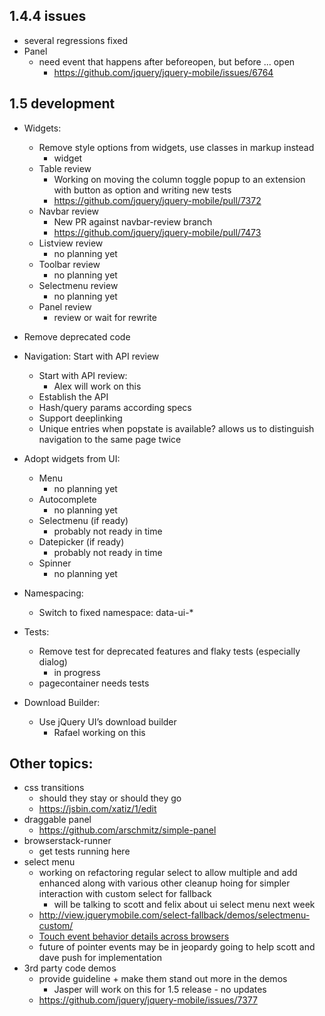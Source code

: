 ## 1.4.4 issues
* several regressions fixed
* Panel
  * need event that happens after beforeopen, but before ... open
    * https://github.com/jquery/jquery-mobile/issues/6764

## 1.5 development
* Widgets:
  * Remove style options from widgets, use classes in markup instead
    *  widget
  * Table review
    * Working on moving the column toggle popup to an extension with button as option and writing new tests
    * https://github.com/jquery/jquery-mobile/pull/7372
  * Navbar review
    * New PR against navbar-review branch
    * https://github.com/jquery/jquery-mobile/pull/7473
  * Listview review
    * no planning yet
  * Toolbar review
    * no planning yet
  * Selectmenu review
    * no planning yet
  * Panel review
    * review or wait for rewrite
* Remove deprecated code
* Navigation: Start with API review
  * Start with API review:
    * Alex will work on this
  * Establish the API
  * Hash/query params according specs
  * Support deeplinking
  * Unique entries when popstate is available? allows us to distinguish navigation to the same page twice
* Adopt widgets from UI:
  * Menu
    * no planning yet
  * Autocomplete
    * no planning yet
  * Selectmenu (if ready)
    * probably not ready in time
  * Datepicker (if ready)
    * probably not ready in time
  * Spinner
    * no planning yet
* Namespacing:
  * Switch to fixed namespace: data-ui-*

* Tests:
  * Remove test for deprecated features and flaky tests (especially dialog)
    * in progress
  * pagecontainer needs tests
* Download Builder:
  * Use jQuery UI’s download builder
    * Rafael working on this

## Other topics:
* css transitions
  * should they stay or should they go
  * https://jsbin.com/xatiz/1/edit
* draggable panel
  * https://github.com/arschmitz/simple-panel
* browserstack-runner
  * get tests running here
* select menu
  * working on refactoring regular select to allow multiple and add enhanced along with various other cleanup hoing for simpler interaction with custom select for fallback
    * will be talking to scott and felix about ui select menu next week
  * http://view.jquerymobile.com/select-fallback/demos/selectmenu-custom/
  * [Touch event behavior details across browsers](https://docs.google.com/document/d/12k_LL_Ot9GjF8zGWP9eI_3IMbSizD72susba0frg44Y/edit)
  * future of pointer events may be in jeopardy going to help scott and dave push for implementation
* 3rd party code demos
  * provide guideline + make them stand out more in the demos
    * Jasper will work on this for 1.5 release - no updates
  * https://github.com/jquery/jquery-mobile/issues/7377
